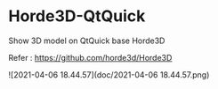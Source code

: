 # Horde3D-QtQuick
Show 3D model on QtQuick base Horde3D

Refer : https://github.com/horde3d/Horde3D

![2021-04-06 18.44.57](doc/2021-04-06 18.44.57.png)